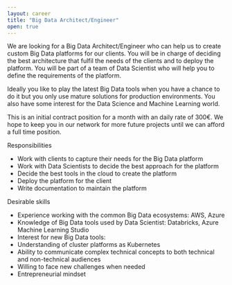 ```yaml
---
layout: career
title: "Big Data Architect/Engineer"
open: true
---
```


We are looking for a Big Data Architect/Engineer who can help us to create custom Big Data platforms for our clients. You will be in charge of deciding the best architecture that fulfil the needs of the clients and to deploy the platform. You will be part of a team of Data Scientist who will help you to define the requirements of the platform.

Ideally you like to play the latest Big Data tools when you have a chance to do it but you only use mature solutions for production environments. You also have some interest for the Data Science and Machine Learning world.

This is an initial contract position for a month with an daily rate of 300€. We hope to keep you in our network for more future projects until we can afford a full time position.

Responsibilities
* Work with clients to capture their needs for the Big Data platform
* Work with Data Scientists to decide the best approach for the platform
* Decide the best tools in the cloud to create the platform
* Deploy the platform for the client 
* Write documentation to maintain the platform

Desirable skills
* Experience working with the common Big Data ecosystems: AWS, Azure
* Knowledge of Big Data tools used by Data Scientist: Databricks, Azure Machine Learning Studio
* Interest for new Big Data tools: 
* Understanding of cluster platforms as Kubernetes
* Ability to communicate complex technical concepts to both technical and non-technical audiences 
* Willing to face new challenges when needed
* Entrepreneurial mindset